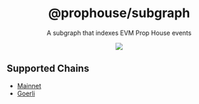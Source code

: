 <h1 align="center">
  @prophouse/subgraph
</h1>
<p align="center">
  A subgraph that indexes EVM Prop House events
</p>
<p align="center">
  <a href="https://prop.house/">
    <img src="https://img.shields.io/badge/website-prop.house-892BE2">
  </a>
</p>

## Supported Chains

* [Mainnet](https://thegraph.com/hosted-service/subgraph/prop-house/prop-house)
* [Goerli](https://thegraph.com/hosted-service/subgraph/prop-house/prop-house-goerli-v2)
